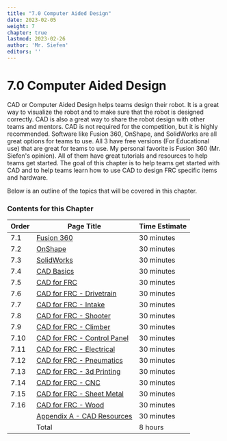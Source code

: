 ```yaml
---
title: "7.0 Computer Aided Design"
date: 2023-02-05
weight: 7
chapter: true
lastmod: 2023-02-26
author: 'Mr. Siefen'
editors: ''
---
```


# 7.0 Computer Aided Design

CAD or Computer Aided Design helps teams design their robot. It is a great way to visualize the robot and to make sure that the robot is designed correctly. CAD is also a great way to share the robot design with other teams and mentors. CAD is not required for the competition, but it is highly recommended. Software like Fusion 360, OnShape, and SolidWorks are all great options for teams to use. All 3 have free versions (For Educational use) that are great for teams to use. My personal favorite is Fusion 360 (Mr. Siefen's opinion). All of them have great tutorials and resources to help teams get started. The goal of this chapter is to help teams get started with CAD and to help teams learn how to use CAD to design FRC specific items and hardware.

Below is an outline of the topics that will be covered in this chapter.

### Contents for this Chapter

| Order | Page Title | Time Estimate |
| --- | --- | --- |
| 7.1 | [Fusion 360](/cad/fusionfirst) | 30 minutes |
| 7.2 | [OnShape](/cad/onshape) | 30 minutes |
| 7.3 | [SolidWorks](/cad/solidworks) | 30 minutes |
| 7.4 | [CAD Basics](/cad/cad_basics) | 30 minutes |
| 7.5 | [CAD for FRC](/cad/cad_for_frc) | 30 minutes |
| 7.6 | [CAD for FRC - Drivetrain](/cad/cad_for_frc_drivetrain) | 30 minutes |
| 7.7 | [CAD for FRC - Intake](/cad/cad_for_frc_intake) | 30 minutes |
| 7.8 | [CAD for FRC - Shooter](/cad/cad_for_frc_shooter) | 30 minutes |
| 7.9 | [CAD for FRC - Climber](/cad/cad_for_frc_climber) | 30 minutes |
| 7.10 | [CAD for FRC - Control Panel](/cad/cad_for_frc_control_panel) | 30 minutes |
| 7.11 | [CAD for FRC - Electrical](/cad/cad_for_frc_electrical) | 30 minutes |
| 7.12 | [CAD for FRC - Pneumatics](/cad/cad_for_frc_pneumatics) | 30 minutes |
| 7.13 | [CAD for FRC - 3d Printing](/cad/cad_for_frc_3d_printing) | 30 minutes |
| 7.14 | [CAD for FRC - CNC](/cad/cad_for_frc_cnc) | 30 minutes |
| 7.15 | [CAD for FRC - Sheet Metal](/cad/cad_for_frc_sheet_metal) | 30 minutes |
| 7.16 | [CAD for FRC - Wood](/cad/cad_for_frc_wood) | 30 minutes |
|      | [Appendix A - CAD Resources](/cad/appendix_a) | 30 minutes |
|      | Total | 8 hours |